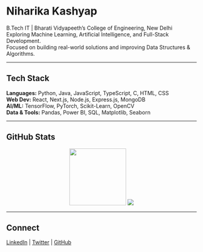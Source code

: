 # Niharika Kashyap

B.Tech IT | Bharati Vidyapeeth’s College of Engineering, New Delhi  
Exploring Machine Learning, Artificial Intelligence, and Full-Stack Development.  
Focused on building real-world solutions and improving Data Structures & Algorithms.

---

## Tech Stack

**Languages:** Python, Java, JavaScript, TypeScript, C, HTML, CSS  
**Web Dev:** React, Next.js, Node.js, Express.js, MongoDB  
**AI/ML:** TensorFlow, PyTorch, Scikit-Learn, OpenCV  
**Data & Tools:** Pandas, Power BI, SQL, Matplotlib, Seaborn

---

## GitHub Stats

<p align="center">
  <img src="https://github-readme-stats.vercel.app/api?username=niiihariiikaa&show_icons=true&theme=default&hide_border=true" height="150"/>
  <img src="https://github-readme-stats.vercel.app/api/top-langs/?username=niiihariiikaa&layout=compact&hide_border=true"/>
</p>

---

## Connect

[LinkedIn](https://www.linkedin.com/in/niiihariiikaa) | [Twitter](https://twitter.com/niiihariiikaa) | [GitHub](https://github.com/niiihariiikaa)
